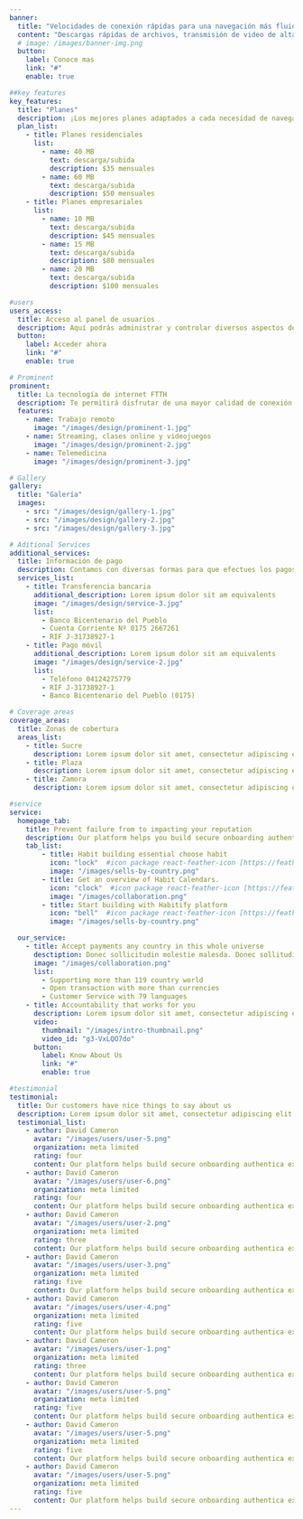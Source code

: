 ```yaml
---
banner:
  title: "Velocidades de conexión rápidas para una navegación más fluida"
  content: "Descargas rápidas de archivos, transmisión de video de alta definición y juegos en línea sin interrupciones."
  # image: /images/banner-img.png
  button:
    label: Conoce mas
    link: "#"
    enable: true

##key features
key_features:
  title: "Planes"
  description: ¡Los mejores planes adaptados a cada necesidad de navegación!
  plan_list:
    - title: Planes residenciales
      list:
        - name: 40 MB
          text: descarga/subida
          description: $35 mensuales
        - name: 60 MB
          text: descarga/subida
          description: $50 mensuales
    - title: Planes empresariales
      list:
        - name: 10 MB
          text: descarga/subida
          description: $45 mensuales
        - name: 15 MB
          text: descarga/subida
          description: $80 mensuales
        - name: 20 MB
          text: descarga/subida
          description: $100 mensuales

#users
users_access:
  title: Acceso al panel de usuarios
  description: Aquí podrás administrar y controlar diversos aspectos de tu cuenta
  button:
    label: Acceder ahora
    link: "#"
    enable: true

# Prominent
prominent:
  title: La tecnología de internet FTTH
  description: Te permitirá disfrutar de una mayor calidad de conexión a internet y facilitará el acceso a servicios y aplicaciones que requieren un ancho de banda considerable
  features:
    - name: Trabajo remoto
      image: "/images/design/prominent-1.jpg"
    - name: Streaming, clases online y videojuegos
      image: "/images/design/prominent-2.jpg"
    - name: Telemedicina
      image: "/images/design/prominent-3.jpg"

# Gallery
gallery:
  title: "Galería"
  images:
    - src: "/images/design/gallery-1.jpg"
    - src: "/images/design/gallery-2.jpg"
    - src: "/images/design/gallery-3.jpg"

# Aditional Services
additional_services:
  title: Información de pago
  description: Contamos con diversas formas para que efectues los pagos y puedas mantener al día el servicio
  services_list:
    - title: Transferencia bancaria
      additional_description: Lorem ipsum dolor sit am equivalents
      image: "/images/design/service-3.jpg"
      list:
        - Banco Bicentenario del Pueblo
        - Cuenta Corriente Nº 0175 2667261 
        - RIF J-31738927-1
    - title: Pago móvil
      additional_description: Lorem ipsum dolor sit am equivalents
      image: "/images/design/service-2.jpg"
      list:
        - Teléfono 04124275779
        - RIF J-31738927-1
        - Banco Bicentenario del Pueblo (0175)

# Coverage areas
coverage_areas:
  title: Zonas de cobertura
  areas_list:
    - title: Sucre
      description: Lorem ipsum dolor sit amet, consectetur adipiscing elit.
    - title: Plaza
      description: Lorem ipsum dolor sit amet, consectetur adipiscing elit.
    - title: Zamora
      description: Lorem ipsum dolor sit amet, consectetur adipiscing elit.

#service
service:
  homepage_tab:
    title: Prevent failure from to impacting your reputation
    description: Our platform helps you build secure onboarding authentication experiences that retain and engage your users. We build the infrastructure, you can.
    tab_list:
        - title: Habit building essential choose habit
          icon: "lock"  #icon package react-feather-icon [https://feathericons.com/]
          image: "/images/sells-by-country.png"
        - title: Get an overview of Habit Calendars.
          icon: "clock"  #icon package react-feather-icon [https://feathericons.com/]
          image: "/images/collaboration.png"
        - title: Start building with Habitify platform
          icon: "bell"  #icon package react-feather-icon [https://feathericons.com/]
          image: "/images/sells-by-country.png"

  our_service:
    - title: Accept payments any country in this whole universe
      desctiption: Donec sollicitudin molestie malesda. Donec sollitudin molestie malesuada. Mauris pellentesque nec, egestas non nisi. Cras ultricies ligula sed
      image: "/images/collaboration.png"
      list:
        - Supporting more than 119 country world
        - Open transaction with more than currencies
        - Customer Service with 79 languages
    - title: Accountability that works for you
      description: Lorem ipsum dolor sit amet, consectetur adipiscing elit. Morbi egestas Werat viverra id et aliquet. vulputate egestas sollicitudin.
      video:
        thumbnail: "/images/intro-thumbnail.png"
        video_id: "g3-VxLQO7do"
      button:
        label: Know About Us
        link: "#"
        enable: true

#testimonial
testimonial:
  title: Our customers have nice things to say about us
  description: Lorem ipsum dolor sit amet, consectetur adipiscing elit. Morbi egestas Werat viverra id et aliquet. vulputate egestas sollicitudin.
  testimonial_list:
    - author: David Cameron
      avatar: "/images/users/user-5.png"
      organization: meta limited
      rating: four
      content: Our platform helps build secure onboarding authentica experiences & engage your users. We build .
    - author: David Cameron
      avatar: "/images/users/user-6.png"
      organization: meta limited
      rating: four
      content: Our platform helps build secure onboarding authentica experiences & engage your users. We build .
    - author: David Cameron
      avatar: "/images/users/user-2.png"
      organization: meta limited
      rating: three
      content: Our platform helps build secure onboarding authentica experiences & engage your users. We build .
    - author: David Cameron
      avatar: "/images/users/user-3.png"
      organization: meta limited
      rating: five
      content: Our platform helps build secure onboarding authentica experiences & engage your users. We build .
    - author: David Cameron
      avatar: "/images/users/user-4.png"
      organization: meta limited
      rating: five
      content: Our platform helps build secure onboarding authentica experiences & engage your users. We build .
    - author: David Cameron
      avatar: "/images/users/user-1.png"
      organization: meta limited
      rating: three
      content: Our platform helps build secure onboarding authentica experiences & engage your users. We build .
    - author: David Cameron
      avatar: "/images/users/user-5.png"
      organization: meta limited
      rating: five
      content: Our platform helps build secure onboarding authentica experiences & engage your users. We build .
    - author: David Cameron
      avatar: "/images/users/user-5.png"
      organization: meta limited
      rating: five
      content: Our platform helps build secure onboarding authentica experiences & engage your users. We build .
    - author: David Cameron
      avatar: "/images/users/user-5.png"
      organization: meta limited
      rating: five
      content: Our platform helps build secure onboarding authentica experiences & engage your users. We build .
---
```


